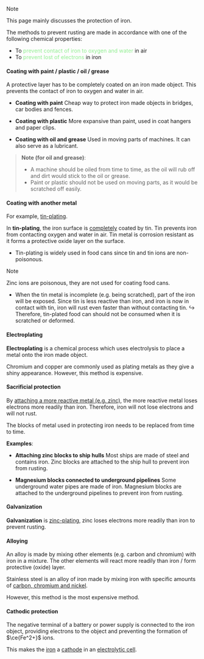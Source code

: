 > [!note]
> This page mainly discusses the protection of iron.

The methods to prevent rusting are made in accordance with one of the following chemical properties:
- To <span style="color: lightgreen">prevent contact of iron to oxygen and water</span> in air
- To <span style="color: lightgreen">prevent lost of electrons</span> in iron

#### Coating with paint / plastic / oil / grease
A protective layer has to be completely coated on an iron made object. This prevents the contact of iron to oxygen and water in air.
- **Coating with paint**
  Cheap way to protect iron made objects in bridges, car bodies and fences.

- **Coating with plastic**
  More expansive than paint, used in coat hangers and paper clips.

- **Coating with oil and grease**
  Used in moving parts of machines. It can also serve as a lubricant.

> **Note (for oil and grease)**:
> - A machine should be oiled from time to time, as the oil will rub off and dirt would stick to the oil or grease.
> - Paint or plastic should not be used on moving parts, as it would be scratched off easily.

#### Coating with another metal
For example, <u>tin-plating</u>.

In **tin-plating**, the iron surface is <u>completely</u> coated by tin. Tin prevents iron from contacting oxygen and water in air. Tin metal is corrosion resistant as it forms a protective oxide layer on the surface.

- Tin-plating is widely used in food cans since tin and tin ions are non-poisonous.

> [!note]
> Zinc ions are poisonous, they are not used for coating food cans.

- When the tin metal is incomplete (e.g. being scratched), part of the iron will be exposed. Since tin is less reactive than iron, and iron is now in contact with tin, iron will rust even faster than without contacting tin.
  ↪️ Therefore, tin-plated food can should not be consumed when it is scratched or deformed.

#### Electroplating
**Electroplating** is a chemical process which uses electrolysis to place a metal onto the iron made object.

Chromium and copper are commonly used as plating metals as they give a shiny appearance. However, this method is expensive.

#### Sacrificial protection
By <u>attaching a more reactive metal (e.g. zinc)</u>, the more reactive metal loses electrons more readily than iron. Therefore, iron will not lose electrons and will not rust.

The blocks of metal used in protecting iron needs to be replaced from time to time.

**Examples**:
- **Attaching zinc blocks to ship hulls**
  Most ships are made of steel and contains iron. Zinc blocks are attached to the ship hull to prevent iron from rusting.

- **Magnesium blocks connected to underground pipelines**
  Some underground water pipes are made of iron. Magnesium blocks are attached to the underground pipelines to prevent iron from rusting.

#### Galvanization
**Galvanization** is <u>zinc-plating</u>, zinc loses electrons more readily than iron to prevent rusting.

#### Alloying
An alloy is made by mixing other elements (e.g. carbon and chromium) with iron in a mixture. The other elements will react more readily than iron / form protective (oxide) layer.

Stainless steel is an alloy of iron made by mixing iron with specific amounts of <u>carbon, chromium and nickel</u>.

However, this method is the most expensive method.

#### Cathodic protection
The negative terminal of a battery or power supply is connected to the iron object, providing electrons to the object and preventing the formation of $\ce{Fe^2+}$ ions.

This makes the <u>iron</u> a <u>cathode</u> in an <u>electrolytic cell</u>.

